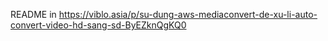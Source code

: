 README in https://viblo.asia/p/su-dung-aws-mediaconvert-de-xu-li-auto-convert-video-hd-sang-sd-ByEZknQgKQ0

